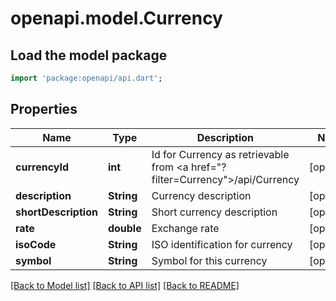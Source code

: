 # openapi.model.Currency

## Load the model package
```dart
import 'package:openapi/api.dart';
```

## Properties
Name | Type | Description | Notes
------------ | ------------- | ------------- | -------------
**currencyId** | **int** | Id for Currency as retrievable from <a href=\"?filter=Currency\">/api/Currency</a> | [optional] 
**description** | **String** | Currency description | [optional] 
**shortDescription** | **String** | Short currency description | [optional] 
**rate** | **double** | Exchange rate | [optional] 
**isoCode** | **String** | ISO identification for currency | [optional] 
**symbol** | **String** | Symbol for this currency | [optional] 

[[Back to Model list]](../README.md#documentation-for-models) [[Back to API list]](../README.md#documentation-for-api-endpoints) [[Back to README]](../README.md)


